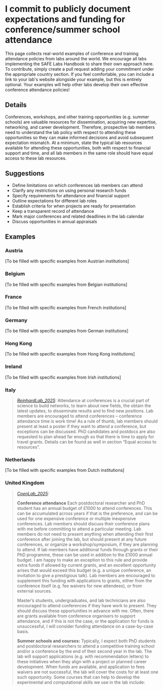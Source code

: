 # I commit to publicly document expectations and funding for conference/summer school attendance

This page collects real-world examples of conference and training attendance policies from labs around the world. We encourage all labs implementing the SAFE Labs Handbook to share their own approach here. To contribute, simply create a pull request adding your commitment under the appropriate country section. If you feel comfortable, you can include a link to your lab's website alongside your example, but this is entirely optional. Your examples will help other labs develop their own effective conference attendance policies!

## Details
Conferences, workshops, and other training opportunities (e.g. summer schools) are valuable resources for dissemination, acquiring new expertise, networking, and career development. Therefore, prospective lab members need to understand the lab policy with respect to attending these opportunities so they can make informed decisions and avoid subsequent expectation mismatch. At a minimum, state the typical lab resources available for attending these opportunities, both with respect to financial support and time, and all lab members in the same role should have equal access to these lab resources.

## Suggestions
- Define limitations on which conferences lab members can attend
- Clarify any restrictions on using personal research funds
- Specify requirements for attendance and financial support
- Outline expectations for different lab roles
- Establish criteria for when projects are ready for presentation
- Keep a transparent record of attendance
- Mark major conferences and related deadlines in the lab calendar
- Discuss opportunities in annual appraisals

## Examples

### Austria
[To be filled with specific examples from Austrian institutions]

### Belgium
[To be filled with specific examples from Belgian institutions]

### France
[To be filled with specific examples from French institutions]

### Germany
[To be filled with specific examples from German institutions]

### Hong Kong
[To be filled with specific examples from Hong Kong institutions]

### Ireland
[To be filled with specific examples from Irish institutions]

### Italy
>_[ReinhardLab_2025](https://reinhardlab.org/philosophy):_ Attendance at conferences is a crucial part of science to build networks, to learn about new fields, the obtain the latest updates, to disseminate results and to find new positions. Lab members are encouraged to attend conferences – conference attendance time is work time! As a rule of thumb, lab members should present at least a poster if they want to attend a conference, but exceptions can be discussed. PhD candidates and postdocs are also requested to plan ahead far enough so that there is time to apply for travel grants. Details can be found as well in section “Equal access to resources”.

### Netherlands
[To be filled with specific examples from Dutch institutions]

### United Kingdom
>_[CoenLab_2025](https://coen-lab.com/):_ 
>
>**Conference attendance** Each postdoctoral researcher and PhD student has an annual budget of £1000 to attend conferences. This can be accumulated across years if that is the preference, and can be used for one expensive conference or multiple inexpensive conferences. Lab members should discuss their conference plans with me before committing to attend a particular meeting. Lab members do not need to present anything when attending their first conference after joining the lab, but should present at any future conferences, or organize a workshop/symposium, if they are planning to attend. If lab members have additional funds through grants or their PhD programme, these can be used in addition to the £1000 annual budget. I am happy to make an exception to this rule and provide extra funds if allowed by current grants, and an excellent opportunity arises that would exceed this budget (e.g. a unique conference, an invitation to give a prestigious talk). Lab members are encouraged to supplement this funding with applications to grants, either from the conference itself (e.g. fee waivers for new attendees), or from external sources.
>
>Master’s students, undergraduates, and lab technicians are also encouraged to attend conferences if they have work to present. They should discuss these opportunities in advance with me. Often, there are grants available from conference organisers to support attendance, and if this is not the case, or the application for funds is unsuccessful, I will consider funding attendance on a case-by-case basis.
>
>**Summer schools and courses:**
>Typically, I expect both PhD students and postdoctoral researchers to attend a competitive training school and/or a conference by the end of their second year in the lab. The lab will support applications (e.g. with recommendation letters) to these initiatives when they align with a project or planned career development. When funds are available, and application to fees waivers are not successful, the lab will cover the costs for at least one such opportunity. Some courses that can help to develop the experimental and computational skills we use in the lab include:
